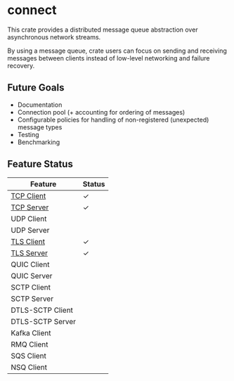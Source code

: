 # connect

This crate provides a distributed message queue abstraction over asynchronous network streams.

By using a message queue, crate users can focus on sending and receiving messages between clients instead of low-level networking and failure recovery.

## Future Goals

- Documentation
- Connection pool (+ accounting for ordering of messages)
- Configurable policies for handling of non-registered (unexpected) message types
- Testing
- Benchmarking

## Feature Status

| Feature                                             	| Status 	|
|-----------------------------------------------------	|--------	|
| [TCP Client](examples/tcp-client)      	            |    ✓   	|
| [TCP Server](examples/tcp-echo-server) 	            |    ✓   	|
| UDP Client                                          	|        	|
| UDP Server                                          	|        	|
| [TLS Client](examples/tls-client)      	            |    ✓   	|
| [TLS Server](examples/tls-echo-server) 	            |    ✓   	|
| QUIC Client                                         	|        	|
| QUIC Server                                         	|        	|
| SCTP Client                                         	|        	|
| SCTP Server                                         	|        	|
| DTLS-SCTP Client                                    	|        	|
| DTLS-SCTP Server                                    	|        	|
| Kafka Client                                        	|        	|
| RMQ Client                                          	|        	|
| SQS Client                                          	|        	|
| NSQ Client                                          	|        	|
